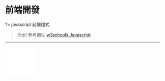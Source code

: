 # 前端開發

?>
javascript 前端程式

>[!tip] 參考網址
[w3schools Javascript](https://www.w3schools.com/js/)

---

![](../images/empty.png ':size=900x1')
